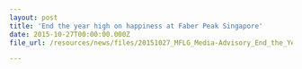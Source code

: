 ```yaml
---
layout: post
title: 'End the year high on happiness at Faber Peak Singapore'
date: 2015-10-27T00:00:00.000Z
file_url: /resources/news/files/20151027_MFLG_Media-Advisory_End_the_Year_High_on_Happiness_at_Faber_Peak_Singapore.pdf

---
```


